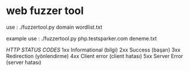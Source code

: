 # web fuzzer tool



use : ./fuzzertool.py domain wordlist.txt

example use : ./fuzzertool.py php.testsparker.com deneme.txt




*HTTP STATUS CODES*
1xx Informational (bilgi)
2xx Success (başarı)
3xx Redirection (yönlendirme)
4xx Client error (client hatası)
5xx Server Error (server hatası)
